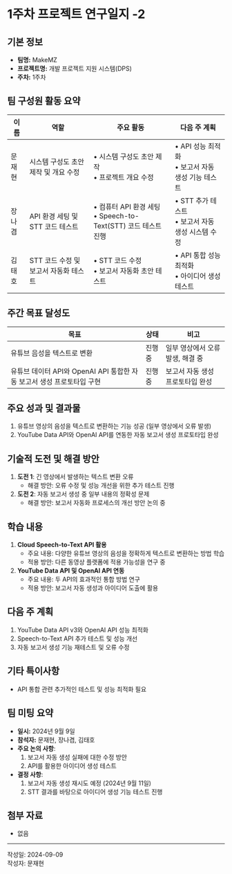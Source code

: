 # 1주차 프로젝트 연구일지 -2

## 기본 정보

- **팀명:** MakeMZ
- **프로젝트명:** 개발 프로젝트 지원 시스템(DPS)
- **주차:** 1주차

## 팀 구성원 활동 요약

| 이름      | 역할                         | 주요 활동                                                            | 다음 주 계획                                            |
| --------- | ---------------------------- | -------------------------------------------------------------------- | ------------------------------------------------------- |
| 문재현    | 시스템 구성도 초안 제작 및 개요 수정 | • 시스템 구성도 초안 제작 <br> • 프로젝트 개요 수정                      | • API 성능 최적화 <br> • 보고서 자동 생성 기능 테스트      |
| 장나겸    | API 환경 세팅 및 STT 코드 테스트 | • 컴퓨터 API 환경 세팅 <br> • Speech-to-Text(STT) 코드 테스트 진행       | • STT 추가 테스트 <br> • 보고서 자동 생성 시스템 수정     |
| 김태호    | STT 코드 수정 및 보고서 자동화 테스트 | • STT 코드 수정 <br> • 보고서 자동화 초안 테스트                      | • API 통합 성능 최적화 <br> • 아이디어 생성 테스트        |

## 주간 목표 달성도

| 목표                                                 | 상태     | 비고                                     |
| ---------------------------------------------------- | -------- | ---------------------------------------- |
| 유튜브 음성을 텍스트로 변환                          | 진행중 | 일부 영상에서 오류 발생, 해결 중          |
| 유튜브 데이터 API와 OpenAI API 통합한 자동 보고서 생성 프로토타입 구현 | 진행중   | 보고서 자동 생성 프로토타입 완성          |

## 주요 성과 및 결과물

1. 유튜브 영상의 음성을 텍스트로 변환하는 기능 성공 (일부 영상에서 오류 발생)
2. YouTube Data API와 OpenAI API를 연동한 자동 보고서 생성 프로토타입 완성

## 기술적 도전 및 해결 방안

1. **도전 1**: 긴 영상에서 발생하는 텍스트 변환 오류  
   - 해결 방안: 오류 수정 및 성능 개선을 위한 추가 테스트 진행
2. **도전 2**: 자동 보고서 생성 중 일부 내용의 정확성 문제  
   - 해결 방안: 보고서 자동화 프로세스의 개선 방안 논의 중

## 학습 내용

1. **Cloud Speech-to-Text API 활용**  
   - 주요 내용: 다양한 유튜브 영상의 음성을 정확하게 텍스트로 변환하는 방법 학습  
   - 적용 방안: 다른 동영상 플랫폼에 적용 가능성을 연구 중
2. **YouTube Data API 및 OpenAI API 연동**  
   - 주요 내용: 두 API의 효과적인 통합 방법 연구  
   - 적용 방안: 보고서 자동 생성과 아이디어 도출에 활용

## 다음 주 계획

1. YouTube Data API v3와 OpenAI API 성능 최적화
2. Speech-to-Text API 추가 테스트 및 성능 개선
3. 자동 보고서 생성 기능 재테스트 및 오류 수정

## 기타 특이사항

- API 통합 관련 추가적인 테스트 및 성능 최적화 필요

## 팀 미팅 요약

- **일시:** 2024년 9월 9일
- **참석자:** 문재현, 장나겸, 김태호
- **주요 논의 사항**:
  1. 보고서 자동 생성 실패에 대한 수정 방안
  2. API를 활용한 아이디어 생성 테스트
- **결정 사항**:
  1. 보고서 자동 생성 재시도 예정 (2024년 9월 11일)
  2. STT 결과를 바탕으로 아이디어 생성 기능 테스트 진행

## 첨부 자료

- 없음

---

작성일: 2024-09-09  
작성자: 문재현

